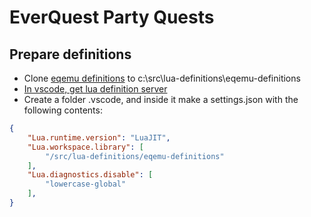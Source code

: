 # EverQuest Party Quests

## Prepare definitions
- Clone [eqemu definitions](https://github.com/xackery/eqemu-definitions) to c:\src\lua-definitions\eqemu-definitions
- [In vscode, get lua definition server](https://marketplace.visualstudio.com/items?itemName=sumneko.lua)
- Create a folder .vscode, and inside it make a settings.json with the following contents:
```json
{
    "Lua.runtime.version": "LuaJIT",
    "Lua.workspace.library": [
        "/src/lua-definitions/eqemu-definitions"
    ],
    "Lua.diagnostics.disable": [
        "lowercase-global"
    ],
}
```